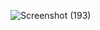 ![Screenshot (193)](https://user-images.githubusercontent.com/99093515/153654002-86bba42e-2c2b-40ce-a92e-00feac3e8d64.png)
